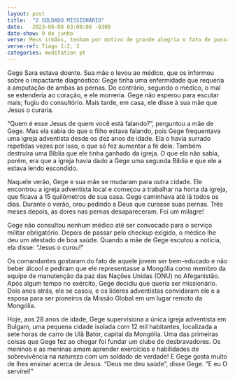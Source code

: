 ```yaml
---
layout: post
title:  "O SOLDADO MISSIONÁRIO"
date:   2023-06-08 03:00:00 -0300 
date-show: 9 de junho
verse: Meus irmãos, tenham por motivo de grande alegria o fato de passarem por várias provações, sabendo que a provação da fé que vocês têm produz perseverança.
verse-ref: Tiago 1:2, 3
categories: meditation pt
---
```


Gege Sara estava doente. Sua mãe o levou ao médico, que os informou sobre o impactante diagnóstico: Gege tinha uma enfermidade que requeria a amputação de ambas as pernas. Do contrário, segundo o médico, o mal se estenderia ao coração, e ele morreria. Gege não esperou para escutar mais; fugiu do consultório. Mais tarde, em casa, ele disse à sua mãe que Jesus o curaria.

“Quem é esse Jesus de quem você está falando?”, perguntou a mãe de Gege. Mas ela sabia do que o filho estava falando, pois Gege frequentava uma igreja adventista desde os dez anos de idade. Ela o havia surrado repetidas vezes por isso, o que só fez aumentar a fé dele. Também destruíra uma Bíblia que ele tinha ganhado da igreja. O que ela não sabia, porém, era que a igreja havia dado a Gege uma segunda Bíblia e que ele a estava lendo escondido.

Naquele verão, Gege e sua mãe se mudaram para outra cidade. Ele encontrou a igreja adventista local e começou a trabalhar na horta da igreja, que ficava a 15 quilômetros de sua casa. Gege caminhava até lá todos os dias. Durante o verão, orou pedindo a Deus que curasse suas pernas. Três meses depois, as dores nas pernas desapareceram. Foi um milagre!

Gege não consultou nenhum médico até ser convocado para o serviço militar obrigatório. Depois de passar pelo checkup exigido, o médico lhe deu um atestado de boa saúde. Quando a mãe de Gege escutou a notícia, ela disse: “Jesus o curou!”

Os comandantes gostaram do fato de aquele jovem ser bem-educado e não beber álcool e pediram que ele representasse a Mongólia como membro da equipe de manutenção da paz das Nações Unidas (ONU) no Afeganistão. Após algum tempo no exército, Gege decidiu que queria ser missionário. Dois anos atrás, ele se casou, e os líderes adventistas convidaram ele e a esposa para ser pioneiros da Missão Global em um lugar remoto da Mongólia.

Hoje, aos 28 anos de idade, Gege supervisiona a única igreja adventista em Bulgam, uma pequena cidade isolada com 12 mil habitantes, localizada a sete horas de carro de Ulã Bator, capital da Mongólia. Uma das primeiras coisas que Gege fez ao chegar foi fundar um clube de desbravadores. Os meninos e as meninas amam aprender exercícios e habilidades de sobrevivência na natureza com um soldado de verdade! E Gege gosta muito de lhes ensinar acerca de Jesus. “Deus me deu saúde”, disse Gege. “E eu O servirei!”
